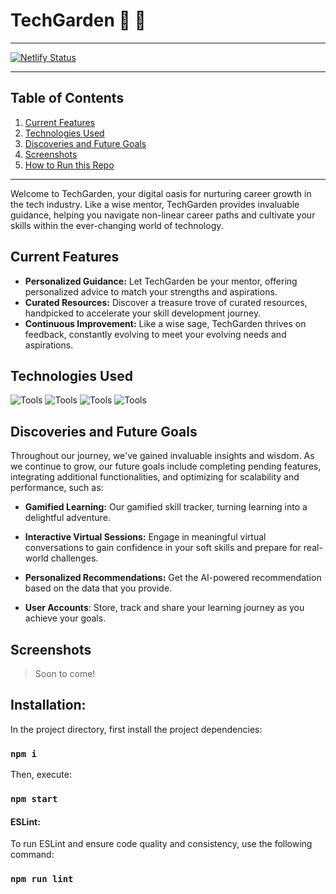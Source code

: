 # TechGarden 🌱 🌱

---

[![Netlify Status](https://api.netlify.com/api/v1/badges/49c64589-005e-4a94-bf2a-57b6b6b9be4b/deploy-status)](https://app.netlify.com/sites/techgarden/deploys)

---

## Table of Contents

1. [Current Features](#current-features)
2. [Technologies Used](#technologies-used)
3. [Discoveries and Future Goals](#discoveries-and-future-goals)
4. [Screenshots](#screenshots)
5. [How to Run this Repo](#installation)

---

Welcome to TechGarden, your digital oasis for nurturing career growth in the tech industry. Like a wise mentor, TechGarden provides invaluable guidance, helping you navigate non-linear career paths and cultivate your skills within the ever-changing world of technology.


## Current Features

- **Personalized Guidance:** Let TechGarden be your mentor, offering personalized advice to match your strengths and aspirations.
- **Curated Resources:** Discover a treasure trove of curated resources, handpicked to accelerate your skill development journey.
- **Continuous Improvement:** Like a wise sage, TechGarden thrives on feedback, constantly evolving to meet your evolving needs and aspirations.

## Technologies Used

![Tools](https://skillicons.dev/icons?i=react&theme=light) ![Tools](https://skillicons.dev/icons?i=tailwind&theme=light) ![Tools](https://skillicons.dev/icons?i=git&theme=light) ![Tools](https://skillicons.dev/icons?i=netlify&theme=light)

## Discoveries and Future Goals

Throughout our journey, we've gained invaluable insights and wisdom. As we continue to grow, our future goals include completing pending features, integrating additional functionalities, and optimizing for scalability and performance, such as: 

- **Gamified Learning:** Our gamified skill tracker, turning learning into a delightful adventure.

- **Interactive Virtual Sessions:** Engage in meaningful virtual conversations to gain confidence in your soft skills and prepare for real-world challenges.

- **Personalized Recommendations:** Get the AI-powered recommendation based on the data that you provide.

- **User Accounts**: Store, track and share your learning journey as you achieve your goals.

## Screenshots
> Soon to come! 


## Installation:

In the project directory, first install the project dependencies:

### `npm i`

Then, execute:

### `npm start`

#### ESLint:

To run ESLint and ensure code quality and consistency, use the following command:

### `npm run lint`

